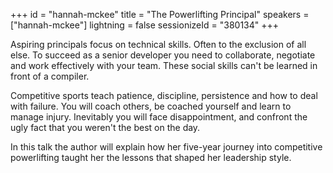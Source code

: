 +++
id = "hannah-mckee"
title = "The Powerlifting Principal"
speakers = ["hannah-mckee"]
lightning = false
sessionizeId = "380134"
+++

Aspiring principals focus on technical skills. Often to the exclusion of all else. To succeed as a senior developer you need to collaborate, negotiate and work effectively with your team. These social skills can't be learned in front of a compiler. 

Competitive sports teach patience, discipline, persistence and how to deal with failure. You will coach others, be coached yourself and learn to manage injury. Inevitably you will face disappointment, and confront the ugly fact that you weren't the best on the day. 

In this talk the author will explain how her five-year journey into competitive powerlifting taught her the lessons that shaped her leadership style.
